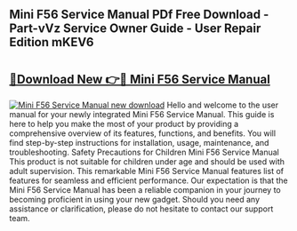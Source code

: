 ## Mini F56 Service Manual PDf Free Download - Part-vVz Service Owner Guide - User Repair Edition mKEV6

# <h2><a href="http://cf26376.oget.top/?id=Mini+F56+Service+Manual">🔗Download New 👉🔴 Mini F56 Service Manual</a></h2>

[![Mini F56 Service Manual new download](https://i.imgur.com/5g1atiW.png)](http://cf26376.oget.top/?id=Mini+F56+Service+Manual)
Hello and welcome to the user manual for your newly integrated Mini F56 Service Manual. This guide is here to help you make the most of your product by providing a comprehensive overview of its features, functions, and benefits. You will find step-by-step instructions for installation, usage, maintenance, and troubleshooting. Safety Precautions for Children Mini F56 Service Manual This product is not suitable for children under age and should be used with adult supervision. This remarkable Mini F56 Service Manual features list of features for seamless and efficient performance. Our expectation is that the Mini F56 Service Manual has been a reliable companion in your journey to becoming proficient in using your new gadget. Should you need any assistance or clarification, please do not hesitate to contact our support team.
